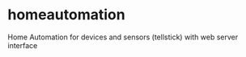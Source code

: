 homeautomation
==============

Home Automation for devices and sensors (tellstick) with web server interface 

